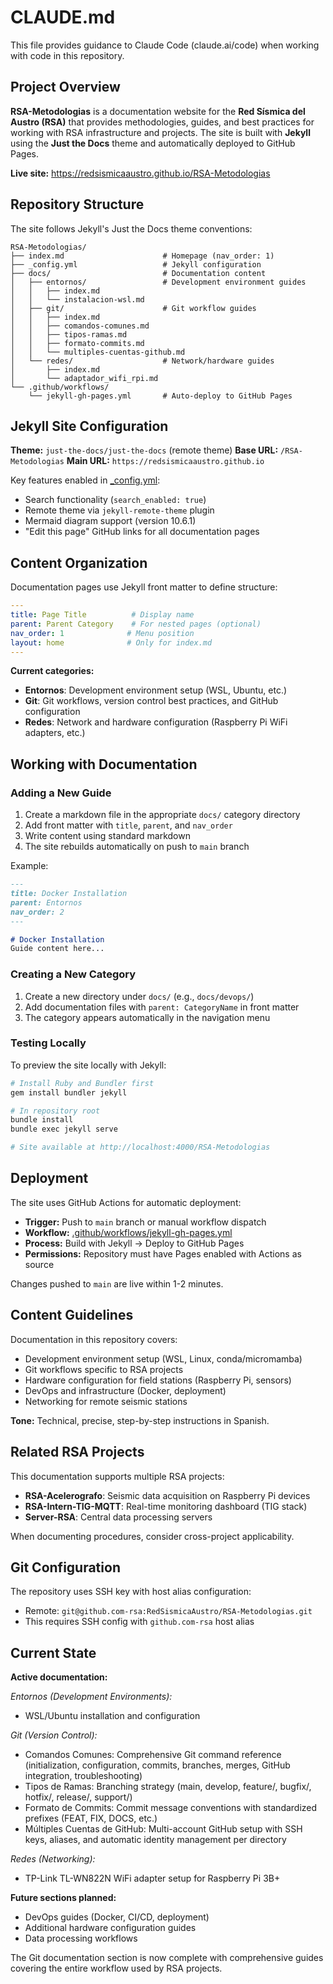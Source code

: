 # CLAUDE.md

This file provides guidance to Claude Code (claude.ai/code) when working with code in this repository.

## Project Overview

**RSA-Metodologias** is a documentation website for the **Red Sísmica del Austro (RSA)** that provides methodologies, guides, and best practices for working with RSA infrastructure and projects. The site is built with **Jekyll** using the **Just the Docs** theme and automatically deployed to GitHub Pages.

**Live site:** https://redsismicaaustro.github.io/RSA-Metodologias

## Repository Structure

The site follows Jekyll's Just the Docs theme conventions:

```
RSA-Metodologias/
├── index.md                      # Homepage (nav_order: 1)
├── _config.yml                   # Jekyll configuration
├── docs/                         # Documentation content
│   ├── entornos/                 # Development environment guides
│   │   ├── index.md
│   │   └── instalacion-wsl.md
│   ├── git/                      # Git workflow guides
│   │   ├── index.md
│   │   ├── comandos-comunes.md
│   │   ├── tipos-ramas.md
│   │   ├── formato-commits.md
│   │   └── multiples-cuentas-github.md
│   └── redes/                    # Network/hardware guides
│       ├── index.md
│       └── adaptador_wifi_rpi.md
└── .github/workflows/
    └── jekyll-gh-pages.yml       # Auto-deploy to GitHub Pages
```

## Jekyll Site Configuration

**Theme:** `just-the-docs/just-the-docs` (remote theme)
**Base URL:** `/RSA-Metodologias`
**Main URL:** `https://redsismicaaustro.github.io`

Key features enabled in [_config.yml](_config.yml):
- Search functionality (`search_enabled: true`)
- Remote theme via `jekyll-remote-theme` plugin
- Mermaid diagram support (version 10.6.1)
- "Edit this page" GitHub links for all documentation pages

## Content Organization

Documentation pages use Jekyll front matter to define structure:

```yaml
---
title: Page Title          # Display name
parent: Parent Category    # For nested pages (optional)
nav_order: 1              # Menu position
layout: home              # Only for index.md
---
```

**Current categories:**
- **Entornos**: Development environment setup (WSL, Ubuntu, etc.)
- **Git**: Git workflows, version control best practices, and GitHub configuration
- **Redes**: Network and hardware configuration (Raspberry Pi WiFi adapters, etc.)

## Working with Documentation

### Adding a New Guide

1. Create a markdown file in the appropriate `docs/` category directory
2. Add front matter with `title`, `parent`, and `nav_order`
3. Write content using standard markdown
4. The site rebuilds automatically on push to `main` branch

Example:
```markdown
---
title: Docker Installation
parent: Entornos
nav_order: 2
---

# Docker Installation
Guide content here...
```

### Creating a New Category

1. Create a new directory under `docs/` (e.g., `docs/devops/`)
2. Add documentation files with `parent: CategoryName` in front matter
3. The category appears automatically in the navigation menu

### Testing Locally

To preview the site locally with Jekyll:

```bash
# Install Ruby and Bundler first
gem install bundler jekyll

# In repository root
bundle install
bundle exec jekyll serve

# Site available at http://localhost:4000/RSA-Metodologias
```

## Deployment

The site uses GitHub Actions for automatic deployment:

- **Trigger:** Push to `main` branch or manual workflow dispatch
- **Workflow:** [.github/workflows/jekyll-gh-pages.yml](.github/workflows/jekyll-gh-pages.yml)
- **Process:** Build with Jekyll → Deploy to GitHub Pages
- **Permissions:** Repository must have Pages enabled with Actions as source

Changes pushed to `main` are live within 1-2 minutes.

## Content Guidelines

Documentation in this repository covers:
- Development environment setup (WSL, Linux, conda/micromamba)
- Git workflows specific to RSA projects
- Hardware configuration for field stations (Raspberry Pi, sensors)
- DevOps and infrastructure (Docker, deployment)
- Networking for remote seismic stations

**Tone:** Technical, precise, step-by-step instructions in Spanish.

## Related RSA Projects

This documentation supports multiple RSA projects:
- **RSA-Acelerografo**: Seismic data acquisition on Raspberry Pi devices
- **RSA-Intern-TIG-MQTT**: Real-time monitoring dashboard (TIG stack)
- **Server-RSA**: Central data processing servers

When documenting procedures, consider cross-project applicability.

## Git Configuration

The repository uses SSH key with host alias configuration:
- Remote: `git@github.com-rsa:RedSismicaAustro/RSA-Metodologias.git`
- This requires SSH config with `github.com-rsa` host alias

## Current State

**Active documentation:**

*Entornos (Development Environments):*
- WSL/Ubuntu installation and configuration

*Git (Version Control):*
- Comandos Comunes: Comprehensive Git command reference (initialization, configuration, commits, branches, merges, GitHub integration, troubleshooting)
- Tipos de Ramas: Branching strategy (main, develop, feature/, bugfix/, hotfix/, release/, support/)
- Formato de Commits: Commit message conventions with standardized prefixes (FEAT, FIX, DOCS, etc.)
- Múltiples Cuentas de GitHub: Multi-account GitHub setup with SSH keys, aliases, and automatic identity management per directory

*Redes (Networking):*
- TP-Link TL-WN822N WiFi adapter setup for Raspberry Pi 3B+

**Future sections planned:**
- DevOps guides (Docker, CI/CD, deployment)
- Additional hardware configuration guides
- Data processing workflows

The Git documentation section is now complete with comprehensive guides covering the entire workflow used by RSA projects.
